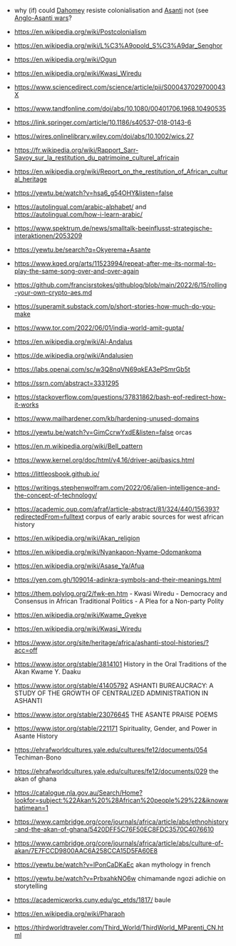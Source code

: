 - why (if) could [Dahomey](https://en.wikipedia.org/wiki/Dahomey) resiste colonialisation and [Asanti](https://en.wikipedia.org/wiki/Asante_people) not (see [Anglo-Asanti wars](https://en.wikipedia.org/wiki/Anglo-Ashanti_wars)? 
- https://en.wikipedia.org/wiki/Postcolonialism
- https://en.wikipedia.org/wiki/L%C3%A9opold_S%C3%A9dar_Senghor
- https://en.wikipedia.org/wiki/Ogun
- https://en.wikipedia.org/wiki/Kwasi_Wiredu
- https://www.sciencedirect.com/science/article/pii/S000437029700043X
- https://www.tandfonline.com/doi/abs/10.1080/00401706.1968.10490535
- https://link.springer.com/article/10.1186/s40537-018-0143-6
- https://wires.onlinelibrary.wiley.com/doi/abs/10.1002/wics.27
- https://fr.wikipedia.org/wiki/Rapport_Sarr-Savoy_sur_la_restitution_du_patrimoine_culturel_africain
- https://en.wikipedia.org/wiki/Report_on_the_restitution_of_African_cultural_heritage
- https://yewtu.be/watch?v=hsa6_g54OHY&listen=false
- https://autolingual.com/arabic-alphabet/ and https://autolingual.com/how-i-learn-arabic/
- https://www.spektrum.de/news/smalltalk-beeinflusst-strategische-interaktionen/2053209
- https://yewtu.be/search?q=Okyerema+Asante
- https://www.kqed.org/arts/11523994/repeat-after-me-its-normal-to-play-the-same-song-over-and-over-again
- https://github.com/francisrstokes/githublog/blob/main/2022/6/15/rolling-your-own-crypto-aes.md
- https://superamit.substack.com/p/short-stories-how-much-do-you-make
- https://www.tor.com/2022/06/01/india-world-amit-gupta/
- https://en.wikipedia.org/wiki/Al-Andalus
- https://de.wikipedia.org/wiki/Andalusien
- https://labs.openai.com/sc/w3Q8nqVN69qkEA3ePSmrGb5t 
- https://ssrn.com/abstract=3331295
- https://stackoverflow.com/questions/37831862/bash-eof-redirect-how-it-works
- https://www.mailhardener.com/kb/hardening-unused-domains
- https://yewtu.be/watch?v=GimCcrwYxdE&listen=false orcas
- https://en.m.wikipedia.org/wiki/Bell_pattern
- https://www.kernel.org/doc/html/v4.16/driver-api/basics.html
- https://littleosbook.github.io/
- https://writings.stephenwolfram.com/2022/06/alien-intelligence-and-the-concept-of-technology/

- https://academic.oup.com/afraf/article-abstract/81/324/440/156393?redirectedFrom=fulltext corpus of early arabic sources for west african history
- https://en.wikipedia.org/wiki/Akan_religion
- https://en.wikipedia.org/wiki/Nyankapon-Nyame-Odomankoma
- https://en.wikipedia.org/wiki/Asase_Ya/Afua
- https://yen.com.gh/109014-adinkra-symbols-and-their-meanings.html
- https://them.polylog.org/2/fwk-en.htm - Kwasi Wiredu - Democracy and Consensus in African Traditional Politics - A Plea for a Non-party Polity
- https://en.wikipedia.org/wiki/Kwame_Gyekye 
- https://en.wikipedia.org/wiki/Kwasi_Wiredu
- https://www.jstor.org/site/heritage/africa/ashanti-stool-histories/?acc=off
- https://www.jstor.org/stable/3814101 History in the Oral Traditions of the Akan
Kwame Y. Daaku
- https://www.jstor.org/stable/41405792 ASHANTI BUREAUCRACY: A STUDY OF THE GROWTH OF CENTRALIZED ADMINISTRATION IN ASHANTI 
- https://www.jstor.org/stable/23076645 THE ASANTE PRAISE POEMS
- https://www.jstor.org/stable/221171 Spirituality, Gender, and Power in Asante History
- https://ehrafworldcultures.yale.edu/cultures/fe12/documents/054 Techiman-Bono 
- https://ehrafworldcultures.yale.edu/cultures/fe12/documents/029 the akan of ghana
- https://catalogue.nla.gov.au/Search/Home?lookfor=subject:%22Akan%20%28African%20people%29%22&iknowwhatimean=1
- https://www.cambridge.org/core/journals/africa/article/abs/ethnohistory-and-the-akan-of-ghana/5420DFF5C76F50EC8FDC3570C4076610 
- https://www.cambridge.org/core/journals/africa/article/abs/culture-of-akan/7E7FCCD9800AAC6A258CCA15D5FA60E8 
- https://yewtu.be/watch?v=lPonCaDKaEc akan mythology in french
- https://yewtu.be/watch?v=PrbxahkNO6w chimamande ngozi adichie on storytelling
- https://academicworks.cuny.edu/gc_etds/1817/ baule
- https://en.wikipedia.org/wiki/Pharaoh
- https://thirdworldtraveler.com/Third_World/ThirdWorld_MParenti_CN.html
